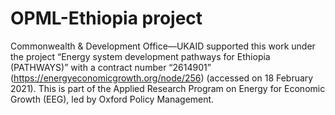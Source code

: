 # OPML-Ethiopia project
Commonwealth & Development Office—UKAID supported this work under the project “Energy system development pathways for Ethiopia (PATHWAYS)” with a contract number “2614901” (https://energyeconomicgrowth.org/node/256) (accessed on 18 February 2021). This is part of the Applied Research Program on Energy for Economic Growth (EEG), led by Oxford Policy Management.

